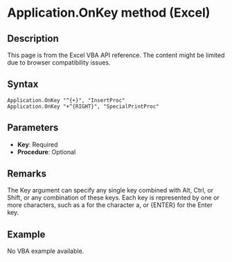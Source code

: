 # Application.OnKey method (Excel)

## Description
This page is from the Excel VBA API reference. The content might be limited due to browser compatibility issues.

## Syntax
```vba
Application.OnKey "^{+}", "InsertProc" 
Application.OnKey "+^{RIGHT}", "SpecialPrintProc"
```

## Parameters
- **Key**: Required
- **Procedure**: Optional

## Remarks
The Key argument can specify any single key combined with Alt, Ctrl, or Shift, or any combination of these keys. Each key is represented by one or more characters, such as a for the character a, or {ENTER} for the Enter key.

## Example
No VBA example available.
